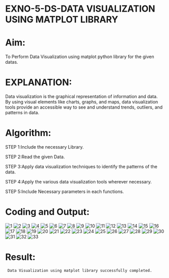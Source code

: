 # EXNO-5-DS-DATA VISUALIZATION USING MATPLOT LIBRARY

# Aim:
  To Perform Data Visualization using matplot python library for the given datas.

# EXPLANATION:
Data visualization is the graphical representation of information and data. By using visual elements like charts, graphs, and maps, data visualization tools provide an accessible way to see and understand trends, outliers, and patterns in data.

# Algorithm:
STEP 1:Include the necessary Library.

STEP 2:Read the given Data.

STEP 3:Apply data visualization techniques to identify the patterns of the data.

STEP 4:Apply the various data visualization tools wherever necessary.

STEP 5:Include Necessary parameters in each functions.

# Coding and Output:
![1](https://github.com/user-attachments/assets/e200fec3-a0d3-4220-a057-f65387756107)
![2](https://github.com/user-attachments/assets/1c4d52c8-5374-4f97-bcd4-10d1df51356b)
![3](https://github.com/user-attachments/assets/c98c5c37-763b-44c7-82d1-7cce888ac908)
![4](https://github.com/user-attachments/assets/3ec29321-696a-42a8-8b69-a935e5fff78f)
![5](https://github.com/user-attachments/assets/a4fa7a4d-3395-4017-9bc3-ee22572c491d)
![6](https://github.com/user-attachments/assets/7515da70-468e-4f7e-8678-a037f5ede776)
![7](https://github.com/user-attachments/assets/f8a9a589-762a-427e-b37e-33e29f35b50f)
![8](https://github.com/user-attachments/assets/a4fdc48b-63ca-4829-81de-bd0fd93a8d6c)
![9](https://github.com/user-attachments/assets/bbd736fa-954e-4b34-98bf-457e6a29f360)
![10](https://github.com/user-attachments/assets/a17debba-91ac-486d-a32b-3ca8dfdc2d65)
![11](https://github.com/user-attachments/assets/27b42e5c-4054-4eba-8c9a-4f31610b1cc6)
![12](https://github.com/user-attachments/assets/b386e647-6160-45ab-884a-8beaec527b15)
![13](https://github.com/user-attachments/assets/2a13a8ee-ae35-4a74-b1a5-3575436de1bc)
![14](https://github.com/user-attachments/assets/329baf8c-ab64-4446-bf09-b88415d0be87)
![15](https://github.com/user-attachments/assets/7326453f-4780-4b1e-87c2-b8e8d70c7ba4)
![16](https://github.com/user-attachments/assets/91fd5a7f-acba-4992-994b-d0cae1693c72)
![17](https://github.com/user-attachments/assets/90ad95d5-dd1f-4959-839e-6c2bc98bd00b)
![18](https://github.com/user-attachments/assets/e1740c1b-268e-426f-b688-734bab1d5faa)
![19](https://github.com/user-attachments/assets/865ad76b-2f61-4a93-a635-c8fe1097fc8d)
![20](https://github.com/user-attachments/assets/771c3467-dec6-4428-a81f-b4b3c41e39d5)
![21](https://github.com/user-attachments/assets/c3eaea6b-7133-4dbb-bc87-9ac2461b039c)
![22](https://github.com/user-attachments/assets/3ced297a-2454-4c61-84a6-2234544b6f4a)
![23](https://github.com/user-attachments/assets/2260ae8f-da10-44af-82df-218b67fcc028)
![24](https://github.com/user-attachments/assets/3b39a74b-238d-480b-a2b0-12f4db509ce3)
![25](https://github.com/user-attachments/assets/8bf53b65-ced0-42fe-875b-f01c3150d33a)
![26](https://github.com/user-attachments/assets/091bd528-4104-4d64-ad5f-a736ee14821b)
![27](https://github.com/user-attachments/assets/9798f5b1-afe6-4bb4-b006-9662c3d0bba6)
![28](https://github.com/user-attachments/assets/e03c6066-b9de-43fb-b218-16610e9910ff)
![29](https://github.com/user-attachments/assets/0927a9d1-fae4-41c5-8c28-e155dff427a6)
![30](https://github.com/user-attachments/assets/d3c80d52-4742-4044-a603-35cb8338d592)
![31](https://github.com/user-attachments/assets/dc38df08-2d74-421a-a2ec-264993b3d288)
![32](https://github.com/user-attachments/assets/205513b6-1159-4ce6-9730-fe6023e0fdaa)
![33](https://github.com/user-attachments/assets/f6c7f1c8-10f5-4915-84e6-18f1974b8f63)


# Result:
     Data Visualization using matplot library successfully completed.
